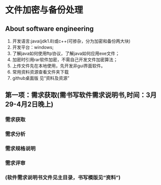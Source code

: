 # 文件加密与备份处理
## About software engineering
1. 开发语言:java(jdk1.8)或c++(可掺杂，分为加密和备份两大块)
2. 开发平台：windows;
3. 了解java如何使用ftp协议，了解java如何应用exe文件；
4. 加密时引用rar软件加密，不需自己开发文件加密算法；
5. 上传文件先在本地使用，先开发非gui界面软件。
6. 常用资料资源查看文件夹下载
7. github桌面版 见“资料及资源”
## 第一项：需求获取(需书写软件需求说明书,时间：3月29-4月2日晚上)
### 需求获取
### 需求分析
### 需求规格说明
### 需求评审
### (软件需求说明书文件见主目录，书写模版见“资料”)
